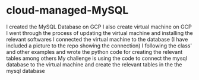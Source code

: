 # cloud-managed-MySQL

I created the MySQL Database on GCP
I also create virtual machine on GCP
I went through the process of updating the virtual machine and installing the relevant softwares
I connected the virtual machine to the database (I have included a picture to the repo showing the connection)
I following the class' and other examples and wrote the python code for creating the relevant tables among others
My challenge is using the code to connect the mysql database to the virtual machine and create the relevant tables in the the mysql database
